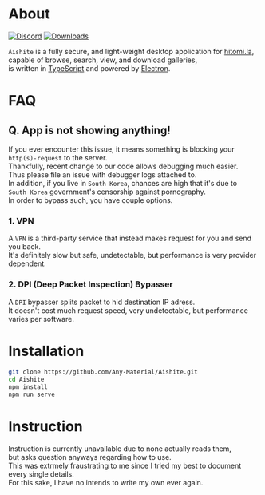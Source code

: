 # About

[![Discord](https://discordapp.com/api/guilds/611859053714341888/widget.png?style=shield)](https://discord.gg/Gp7tWCe)
[![Downloads](https://img.shields.io/github/downloads/Any-Material/Aishite/total.svg)](https://github.com/Any-Material/Aishite/releases)

`Aishite` is a fully secure, and light-weight desktop application for [hitomi.la](https://hitomi.la),<br>
capable of browse, search, view, and download galleries,<br>
is written in [TypeScript](https://github.com/microsoft/TypeScript) and powered by [Electron](https://github.com/electron).<br>

# FAQ

## Q. **App** is not showing anything!

If you ever encounter this issue, it means something is blocking your `http(s)-request` to the server.<br>
Thankfully, recent change to our code allows debugging much easier.<br>
Thus please file an issue with debugger logs attached to.<br>
In addition, if you live in `South Korea`, chances are high that it's due to<br>
`South Korea` government's censorship against pornography.<br>
In order to bypass such, you have couple options.<br>

### 1. **VPN**

A `VPN` is a third-party service that instead makes request for you and send you back.<br>
It's definitely slow but safe, undetectable, but performance is very provider dependent.<br>

### 2. **DPI** (Deep Packet Inspection) **Bypasser**

A `DPI` bypasser splits packet to hid destination IP adress.<br>
It doesn't cost much request speed, very undetectable, but performance varies per software.<br>

# Installation

```bash
git clone https://github.com/Any-Material/Aishite.git
cd Aishite
npm install
npm run serve
```

# Instruction

Instruction is currently unavailable due to none actually reads them,<br>
but asks question anyways regarding how to use.<br>
This was extrmely fraustrating to me since I tried my best to document every single details.<br>
For this sake, I have no intends to write my own ever again.<br>
